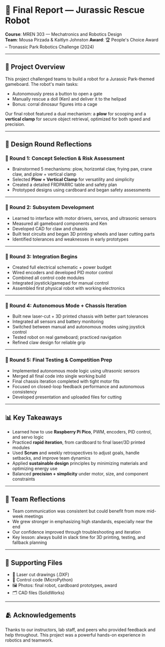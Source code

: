 # 📘 Final Report — Jurassic Rescue Robot

**Course**: MREN 303 — Mechatronics and Robotics Design  
**Team**: Mousa Pirzada & Kaitlyn Johnston
**Award**: 🏆 People's Choice Award – Tronassic Park Robotics Challenge (2024)

---

## 🧠 Project Overview

This project challenged teams to build a robot for a Jurassic Park-themed gameboard. The robot's main tasks:
- Autonomously press a button to open a gate
- Manually rescue a doll (Ken) and deliver it to the helipad
- Bonus: corral dinosaur figures into a cage

Our final robot featured a dual mechanism: a **plow** for scooping and a **vertical clamp** for secure object retrieval, optimized for both speed and precision.

---

## 🔁 Design Round Reflections

### 🔹 Round 1: Concept Selection & Risk Assessment
- Brainstormed 5 mechanisms: plow, horizontal claw, frying pan, crane claw, and plow + vertical clamp
- Selected **Plow + Vertical Clamp** for versatility and simplicity
- Created a detailed FRDPARRC table and safety plan
- Prototyped designs using cardboard and began safety assessments

---

### 🔹 Round 2: Subsystem Development
- Learned to interface with motor drivers, servos, and ultrasonic sensors
- Measured all gameboard components and Ken
- Developed CAD for claw and chassis
- Built test circuits and began 3D printing wheels and laser cutting parts
- Identified tolerances and weaknesses in early prototypes

---

### 🔹 Round 3: Integration Begins
- Created full electrical schematic + power budget
- Wired encoders and developed PID motor control
- Combined all control code modules
- Integrated joystick/gamepad for manual control
- Assembled first physical robot with working electronics

---

### 🔹 Round 4: Autonomous Mode + Chassis Iteration
- Built new laser-cut + 3D printed chassis with better part tolerances
- Integrated all sensors and battery monitoring
- Switched between manual and autonomous modes using joystick control
- Tested robot on real gameboard; practiced navigation
- Refined claw design for reliable grip

---

### 🔹 Round 5: Final Testing & Competition Prep
- Implemented autonomous mode logic using ultrasonic sensors
- Merged all final code into single working build
- Final chassis iteration completed with tight motor fits
- Focused on closed-loop feedback performance and autonomous consistency
- Developed presentation and uploaded files for cutting

---

## 📊 Key Takeaways

- Learned how to use **Raspberry Pi Pico**, PWM, encoders, PID control, and servo logic
- Practiced **rapid iteration**, from cardboard to final laser/3D printed modules
- Used **Scrum** and weekly retrospectives to adjust goals, handle setbacks, and improve team dynamics
- Applied **sustainable design** principles by minimizing materials and optimizing energy use
- Balanced **precision + simplicity** under motor, size, and component constraints

---

## 💬 Team Reflections

- Team communication was consistent but could benefit from more mid-week meetings
- We grew stronger in emphasizing high standards, especially near the end
- Our confidence improved through troubleshooting and iteration
- Key lesson: always build in slack time for 3D printing, testing, and fallback planning

---

## 📎 Supporting Files

- 📐 Laser cut drawings (.DXF)
- 🧠 Control code (MicroPython)
- 🖼️ Photos: final robot, cardboard prototypes, award
- 🗂️ CAD files (SolidWorks)

---

## 🫂 Acknowledgements

Thanks to our instructors, lab staff, and peers who provided feedback and help throughout. This project was a powerful hands-on experience in robotics and teamwork.

